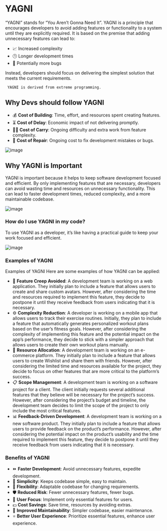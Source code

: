 # YAGNI 

“YAGNI” stands for “You Aren’t Gonna Need It”. YAGNI is a principle that encourages developers to avoid adding features or functionality to a system until they are explicitly required. It is based on the premise that adding unnecessary features can lead to:

- 📈 Increased complexity
- 🕒 Longer development times
- 🐞 Potentially more bugs 

Instead, developers should focus on delivering the simplest solution that meets the current requirements.



```
 YAGNI is derived from extreme programming.
``` 


## Why Devs should follow YAGNI

- 💰 **Cost of Building**: Time, effort, and resources spent creating features.
- ⏳ **Cost of Delay**: Economic impact of not delivering promptly.
- 🏋️‍♂️ **Cost of Carry**: Ongoing difficulty and extra work from feature complexity.
- 🔧 **Cost of Repair**: Ongoing cost to fix development mistakes or bugs.

![image](https://github.com/HarisChandio/YAGNI/assets/86180280/c78c1a0e-24cb-4383-aca0-3482902a67d2)

## Why YAGNI is Important

YAGNI is important because it helps to keep software development focused and efficient. By only implementing features that are necessary, developers can avoid wasting time and resources on unnecessary functionality. This can lead to faster development times, reduced complexity, and a more maintainable codebase.

![image](https://github.com/HarisChandio/YAGNI/assets/86180280/08df63ce-e6df-4cc3-9555-fcb555e74c9c)

### How do I use YAGNI in my code?

To use YAGNI as a developer, it’s like having a practical guide to keep your work focused and efficient.

![image](https://github.com/HarisChandio/YAGNI/assets/86180280/eb3daaec-5e04-4731-9077-8dc4bcf85a1e)

### Examples of YAGNI
Examples of YAGNI
Here are some examples of how YAGNI can be applied:

- 🛑 **Feature Creep Avoided**: A development team is working on a web application. They initially plan to include a feature that allows users to create and share custom avatars. However, after considering the time and resources required to implement this feature, they decide to postpone it until they receive feedback from users indicating that it is necessary.
- ⚙️ **Complexity Reduction**: A developer is working on a mobile app that allows users to track their exercise routines. Initially, they plan to include a feature that automatically generates personalized workout plans based on the user’s fitness goals. However, after considering the complexity of implementing this feature and the potential impact on the app’s performance, they decide to stick with a simpler approach that allows users to create their own workout plans manually.
- 💼 **Resource Allocation**: A development team is working on an e-commerce platform. They initially plan to include a feature that allows users to create Wishlist and share them with friends. However, after considering the limited time and resources available for the project, they decide to focus on other features that are more critical to the platform’s success.
- 📋 **Scope Management**: A development team is working on a software project for a client. The client initially requests several additional features that they believe will be necessary for the project’s success. However, after considering the project’s budget and timeline, the development team decides to limit the scope of the project to only include the most critical features.
- 📊 **Feedback-Driven Development**: A development team is working on a new software product. They initially plan to include a feature that allows users to provide feedback on the product’s performance. However, after considering the potential impact on the product’s usability and the time required to implement this feature, they decide to postpone it until they receive feedback from users indicating that it is necessary.

### Benefits of YAGNI

- ⏩ **Faster Development**: Avoid unnecessary features, expedite development.
- 🧩 **Simplicity**: Keeps codebase simple, easy to maintain.
- 🔄 **Flexibility**: Adaptable codebase for changing requirements.
- 🛡️ **Reduced Risk**: Fewer unnecessary features, fewer bugs.
- 🎯 **User Focus**: Implement only essential features for users.
- 💵 **Cost Savings**: Save time, resources by avoiding extras.
- 🔧 **Improved Maintainability**: Simpler codebase, easier maintenance.
- ⭐ **Better User Experience**: Prioritize essential features, enhance user experience.

